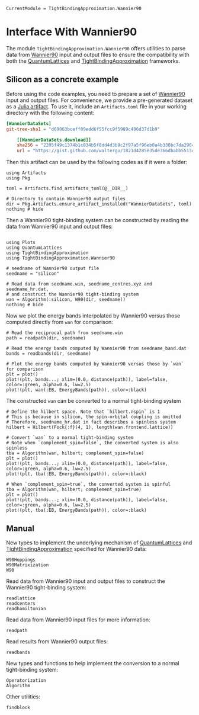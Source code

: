 ```@meta
CurrentModule = TightBindingApproximation.Wannier90
```

# Interface With Wannier90

The module `TightBindingApproximation.Wannier90` offers utilities to parse data from [Wannier90](https://wannier.org/) input and output files to ensure the compatibility with both the [QuantumLattices](https://github.com/Quantum-Many-Body/QuantumLattices.jl) and [TightBindingApproximation](https://github.com/Quantum-Many-Body/TightBindingApproximation.jl) frameworks.

## Silicon as a concrete example

Before using the code examples, you need to prepare a set of [Wannier90](https://wannier.org/) input and output files. For convenience, we provide a pre-generated dataset as a [Julia artifact](https://pkgdocs.julialang.org/v1/artifacts/). To use it, include an `Artifacts.toml` file in your working directory with the following content:
```TOML
[WannierDataSets]
git-tree-sha1 = "d69063bceff09edd6f55fcc9f5989c406d37d1b9"

    [[WannierDataSets.download]]
    sha256 = "2205f49c1374b1c834b5f8dd4d3b9c2f97a5f96eb0a4b338bc7da29642787e69"
    url = "https://gist.github.com/waltergu/1821d4285e35de366dbabb5513c23f6f/raw/d69063bceff09edd6f55fcc9f5989c406d37d1b9.tar.gz"
```

Then this artifact can be used by the following codes as if it were a folder:
```@example wannier90
using Artifacts
using Pkg

toml = Artifacts.find_artifacts_toml(@__DIR__)

# Directory to contain Wannier90 output files
dir = Pkg.Artifacts.ensure_artifact_installed("WannierDataSets", toml)
nothing # hide
```

Then a Wannier90 tight-binding system can be constructed by reading the data from Wannier90 input and output files:
```@example wannier90

using Plots
using QuantumLattices
using TightBindingApproximation
using TightBindingApproximation.Wannier90

# seedname of Wannier90 output file
seedname = "silicon"

# Read data from seedname.win, seedname_centres.xyz and seedname_hr.dat,
# and construct the Wannier90 tight-binding system
wan = Algorithm(:silicon, W90(dir, seedname))
nothing # hide
```

Now we plot the energy bands interpolated by Wannier90 versus those computed directly from `wan` for comparison:
```@example wannier90
# Read the reciprocal path from seedname.win
path = readpath(dir, seedname)

# Read the energy bands computed by Wannier90 from seedname_band.dat
bands = readbands(dir, seedname)

# Plot the energy bands computed by Wannier90 versus those by `wan` for comparison
plt = plot()
plot!(plt, bands...; xlim=(0.0, distance(path)), label=false, color=:green, alpha=0.6, lw=2.5)
plot!(plt, wan(:EB, EnergyBands(path)), color=:black)
```

The constructed `wan` can be converted to a normal tight-binding system
```@example wannier90
# Define the hilbert space. Note that `hilbert.nspin` is 1
# This is because in silicon, the spin-orbital coupling is omitted
# Therefore, seedname_hr.dat in fact describes a spinless system
hilbert = Hilbert(Fock{:f}(4, 1), length(wan.frontend.lattice))

# Convert `wan` to a normal tight-binding system
# Note when `complement_spin=false`, the converted system is also spinless
tba = Algorithm(wan, hilbert; complement_spin=false)
plt = plot()
plot!(plt, bands...; xlim=(0.0, distance(path)), label=false, color=:green, alpha=0.6, lw=2.5)
plot!(plt, tba(:EB, EnergyBands(path)), color=:black)
```

```@example wannier90
# When `complement_spin=true`, the converted system is spinful
tba = Algorithm(wan, hilbert; complement_spin=true)
plt = plot()
plot!(plt, bands...; xlim=(0.0, distance(path)), label=false, color=:green, alpha=0.6, lw=2.5)
plot!(plt, tba(:EB, EnergyBands(path)), color=:black)
```

## Manual

New types to implement the underlying mechanism of [QuantumLattices](https://github.com/Quantum-Many-Body/QuantumLattices.jl) and [TightBindingApproximation](https://github.com/Quantum-Many-Body/TightBindingApproximation.jl) specified for Wannier90 data:
```@docs
W90Hoppings
W90Matrixization
W90
```

Read data from Wannier90 input and output files to construct the Wannier90 tight-binding system:
```@docs
readlattice
readcenters
readhamiltonian
```

Read data from Wannier90 input files for more information:
```@docs
readpath
```

Read results from Wannier90 output files:
```@docs
readbands
```

New types and functions to help implement the conversion to a normal tight-binding system:
```@docs
Operatorization
Algorithm
```

Other utilities:
```@docs
findblock
```
